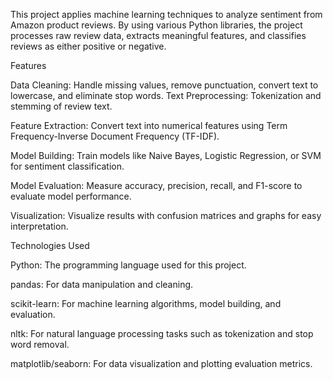 This project applies machine learning techniques to analyze sentiment from Amazon product reviews.
By using various Python libraries, the project processes raw review data, extracts meaningful features, and classifies reviews as either positive or negative.

Features

Data Cleaning: Handle missing values, remove punctuation, convert text to lowercase, and eliminate stop words.
Text Preprocessing: Tokenization and stemming of review text.

Feature Extraction: Convert text into numerical features using Term Frequency-Inverse Document Frequency (TF-IDF).

Model Building: Train models like Naive Bayes, Logistic Regression, or SVM for sentiment classification.

Model Evaluation: Measure accuracy, precision, recall, and F1-score to evaluate model performance.

Visualization: Visualize results with confusion matrices and graphs for easy interpretation.

Technologies Used

Python: The programming language used for this project.

pandas: For data manipulation and cleaning.

scikit-learn: For machine learning algorithms, model building, and evaluation.

nltk: For natural language processing tasks such as tokenization and stop word removal.

matplotlib/seaborn: For data visualization and plotting evaluation metrics.
